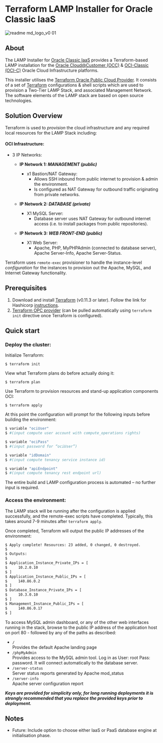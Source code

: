 [terraform]: https://terraform.io
[oci-c]: https://cloud.oracle.com/en_US/classic
[occ]: https://cloud.oracle.com/en_US/cloud-at-customer
[opc provider]: https://github.com/terraform-providers/terraform-provider-opc

# Terraform LAMP Installer for Oracle Classic IaaS
![readme md_logo_v0 01](https://user-images.githubusercontent.com/36317955/36942468-8f8e3942-1fc6-11e8-9d73-8acd647ae0f4.png)
## About

The LAMP Installer for [Oracle Classic IaaS][oci-c] provides a Terraform-based LAMP installation for the
[Oracle Cloud@Customer (OCC)][occ] & [OCI-Classic (OCI-C)][oci-c] Oracle Cloud Infrastructure platforms.  

This installer utilises the [Terraform Oracle Public Cloud Provider][opc provider].
It consists of a set of [Terraform][terraform] configurations & shell scripts which are used to provision a Two-Tier LAMP Stack, and associated Management Network. The software elements of the LAMP stack are based on open source technologies.

## Solution Overview

Terraform is used to _provision_ the cloud infrastructure and any required local resources for the LAMP Stack including:

#### OCI Infrastructure:

 - 3 IP Networks:
   - **IP Network 1: _MANAGEMENT (public)_**
     - x1 Bastion/NAT Gateway:
       - Allows SSH inbound from public internet to provision & admin the environment.
       - Is configured as NAT Gateway for outbound traffic originating from private networks.

   - **IP Network 2: _DATABASE (private)_**
     - X1 MySQL Server:
       - Database server uses NAT Gateway for outbound internet access (i.e. to install packages from public repositories).

   - **IP Network 3: _WEB FRONT-END (public)_**
     - X1 Web Server:
       - Apache, PHP, MyPHPAdmin (connected to database server), Apache Server-Info, Apache Server-Status.

Terraform uses `remote-exec` provisioner to handle the instance-level _configuration_ for the instances to provision out the Apache, MySQL, and Internet Gateway functionality.

## Prerequisites

1. Download and install [Terraform][terraform] (v0.11.3 or later). Follow the link for Hashicorp [instructions](https://www.terraform.io/intro/getting-started/install.html).
2. [Terraform OPC provider](https://www.terraform.io/docs/providers/opc/index.html#) (can be pulled automatically using `terraform init`
directive once Terraform is configured).

## Quick start
### Deploy the cluster:

Initialize Terraform:

```
$ terraform init
``` 

View what Terraform plans do before actually doing it:

```
$ terraform plan
```

Use Terraform to provision resources and stand-up application components OCI:

```
$ terraform apply
```

At this point the configuration will prompt for the following inputs before building the environment:

````bash
$ variable "ociUser"
$ #(input compute user account with compute_operations rights)

$ variable "ociPass"
$ #(input password for “ociUser”)

$ variable "idDomain"
$ #(input compute tenancy service instance id)

$ variable "apiEndpoint"
$ #(input compute tenancy rest endpoint url)
````

The entire build and LAMP configuration process is automated – no further input is required.

### Access the environment:

The LAMP stack will be running after the configuration is applied successfully, and the remote-exec scripts have completed. Typically, this takes around 7-9 minutes after `terraform apply`.

Once completed, Terraform will output the public IP addresses of the environment:

````bash
$ Apply complete! Resources: 23 added, 0 changed, 0 destroyed.
$ 
$ Outputs:
$ 
$ Application_Instance_Private_IPs = [
$     10.2.0.10
$ ]
$ Application_Instance_Public_IPs = [
$     140.86.0.2
$ ]
$ Database_Instance_Private_IPs = [
$     10.3.0.10
$ ]
$ Management_Instance_Public_IPs = [
$     140.86.0.17
$ ]
````

To access MySQL admin dashboard, or any of the other web interfaces running in the stack, browse to the public IP address of the application host on port 80 - followed by any of the paths as described:

  - `/`  
    Provides the default Apache landing page
  - `/phpMyAdmin`  
    Provides access to the MySQL admin tool. Log in as User: root Pass: password. It will connect automatically to the database server.
  - `/server-status`  
    Server status reports generated by Apache mod_status
  - `/server-info`  
    Apache server configuration report

_**Keys are provided for simplicity only, for long running deployments it is strongly recommended that you replace the provided keys prior to deployment.**_

## Notes
 - Future: Include option to choose either IaaS or PaaS database engine at initialisation phase.
